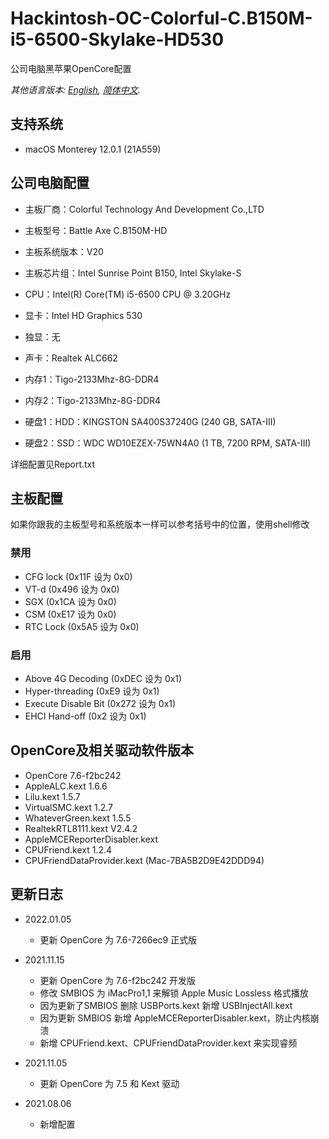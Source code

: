 # Hackintosh-OC-Colorful-C.B150M-i5-6500-Skylake-HD530

公司电脑黑苹果OpenCore配置

*其他语言版本: [English](README.md), [简体中文](README-CN.md).*

## 支持系统

* macOS Monterey 12.0.1 (21A559)

## 公司电脑配置

* 主板厂商：Colorful Technology And Development Co.,LTD
* 主板型号：Battle Axe C.B150M-HD
* 主板系统版本：V20
* 主板芯片组：Intel Sunrise Point B150, Intel Skylake-S

* CPU：Intel(R) Core(TM) i5-6500 CPU @ 3.20GHz
* 显卡：Intel HD Graphics 530
* 独显：无
* 声卡：Realtek ALC662

* 内存1：Tigo-2133Mhz-8G-DDR4
* 内存2：Tigo-2133Mhz-8G-DDR4

* 硬盘1：HDD：KINGSTON SA400S37240G  (240 GB, SATA-III)
* 硬盘2：SSD：WDC WD10EZEX-75WN4A0  (1 TB, 7200 RPM, SATA-III)

详细配置见Report.txt

## 主板配置

如果你跟我的主板型号和系统版本一样可以参考括号中的位置，使用shell修改

### 禁用

* CFG lock (0x11F 设为 0x0)
* VT-d (0x496 设为 0x0)
* SGX (0x1CA 设为 0x0)
* CSM (0xE17 设为 0x0)
* RTC Lock (0x5A5 设为 0x0)

### 启用

* Above 4G Decoding (0xDEC 设为 0x1)
* Hyper-threading (0xE9 设为 0x1)
* Execute Disable Bit (0x272 设为 0x1)
* EHCI Hand-off (0x2 设为 0x1)

## OpenCore及相关驱动软件版本

* OpenCore 7.6-f2bc242
* AppleALC.kext 1.6.6
* Lilu.kext 1.5.7
* VirtualSMC.kext 1.2.7
* WhateverGreen.kext 1.5.5
* RealtekRTL8111.kext V2.4.2
* AppleMCEReporterDisabler.kext
* CPUFriend.kext 1.2.4
* CPUFriendDataProvider.kext (Mac-7BA5B2D9E42DDD94)

## 更新日志

* 2022.01.05
  * 更新 OpenCore 为 7.6-7266ec9 正式版

* 2021.11.15
  * 更新 OpenCore 为 7.6-f2bc242 开发版
  * 修改 SMBIOS 为 iMacPro1,1 来解锁 Apple Music Lossless 格式播放
  * 因为更新了SMBIOS 删除 USBPorts.kext 新增 USBInjectAll.kext
  * 因为更新 SMBIOS 新增 AppleMCEReporterDisabler.kext，防止内核崩溃
  * 新增 CPUFriend.kext、CPUFriendDataProvider.kext 来实现睿频

* 2021.11.05
  * 更新 OpenCore 为 7.5 和 Kext 驱动

* 2021.08.06
  * 新增配置
